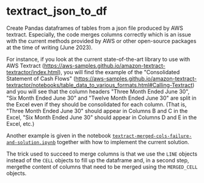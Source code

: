 # textract_json_to_df

Create Pandas dataframes of tables from a json file produced by AWS textract. Especially, the code merges columns correctly which is an issue with the current methods provided by AWS or other open-source packages at the time of writing (June 2023).

For instance, if you look at the current state-of-the-art library to use with AWS Textract (https://aws-samples.github.io/amazon-textract-textractor/index.html), you will find the example of the "Consolidated Statement of Cash Flows" (https://aws-samples.github.io/amazon-textract-textractor/notebooks/table_data_to_various_formats.html#Calling-Textract) and you will see that the column headers "Three Month Ended June 30", "Six Month Ended June 30" and "Twelve Month Ended June 30" are split in the Excel even if they should be consolidated for each column. (That is, "Three Month Ended June 30" should appear in Columns B and C in the Excel, "Six Month Ended June 30" should appear in Columns D and E in the Excel, etc.)

Another example is given in the notebook [`textract-merged-cols-failure-and-solution.ipynb`](https://github.com/fascani/textract_json_to_df/blob/main/textract-merged-cols-failure-and-solution.ipynb) together with how to implement the current solution.

The trick used to succeed to merge columns is that we use the `LINE` objects instead of the `CELL` objects to fill up the dataframe and, in a second step, mergethe content of columns that need to be merged using the `MERGED_CELL` objects.
